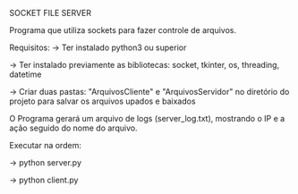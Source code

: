 SOCKET FILE SERVER

Programa que utiliza sockets para fazer controle de arquivos.

Requisitos:
  -> Ter instalado python3 ou superior

  -> Ter instalado previamente as bibliotecas: socket, tkinter, os, threading, datetime

  -> Criar duas pastas: "ArquivosCliente" e "ArquivosServidor" no diretório do projeto para salvar os arquivos upados e baixados

O Programa gerará um arquivo de logs (server_log.txt), mostrando o IP e a ação seguido do nome do arquivo.


Executar na ordem:

  -> python server.py

  -> python client.py
